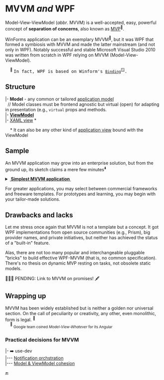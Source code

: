 # MVVM _and_ WPF

Model-View-ViewModel (_abbr_. MVVM) is a well-accepted, easy, powerful concept of __separation of concerns__, also known as [MVP](https://martinfowler.com/eaaDev/uiArchs.html)<sup>🔗</sup>.

WinForms application can be an exemplary MVVM<sup>🔧</sup>, but it was WPF that formed a symbiosis with MVVM and made the latter mainstream (and not only in WPF). Notably successful and stable Microsoft Visual Studio&nbsp;2010 was written from scratch in WPF relying on MVVM (Model-View-ViewModel).

&nbsp; &nbsp; <sup>🔧</sup>&nbsp;<samp>In fact, WPF is based on Winform's [`Binding`](https://learn.microsoft.com/en-us/dotnet/api/system.windows.forms.binding)<sup>🪟</sup>.</samp>

## Structure

|- __Model__  - any common or tailored [application model](../../../../../software/design/parts/README+/app-model.md)\
&nbsp; // Model classes must be frontend agnostic but virtual (open) for adapting in presentation (e.g., `virtual` props and methods.\
|- [__ViewModel__](README+/wpf_mvvm-viewmodel.md)\
|- [XAML view](../wpf-xaml_view.md) *

&nbsp; &nbsp; * It can also be any other kind of [application view](../../../../../software/design/parts/README+/app-view.md) bound with the ViewModel

## Sample

An MVVM application may grow into an enterprise solution, but from the ground up, its sketch claims a mere few minutes<sup>:arrow_down:</sup>

<details><summary><b><ins>&nbsp;Simplest MVVM application&nbsp;</ins></b></summary>
&nbsp;

<picture><img alt="&emsp;Three fast steps to layout a WPF app" src="../../../../../_rsc/_img/recipes/wpf-app_sketch.jpg" ></picture>

<sup>:arrow_down:</sup>&nbsp;<sub>Project of Microsoft Visual Studio</sub>
</details>

For greater applications, you may select between commercial frameworks and freeware templates. For prototypes and learning, you may begin with your tailor-made solutions.

## Drawbacks and lacks

Let me stress once again that MVVM is not a template but a concept. It got WPF implementations from open source communities (e.g., Prism), big provider names, and private initiatives, but neither has achieved the status of a "built-in" feature.

Alas, there are not too many popular and interchangeable pluggable "bricks" to build effective WPF-MVVM (that is, no common specification). There's no thesis on dynamic MVP resting on tasks, not obsolete static models.

🚧🚧🚧 PENDING: Link to MVVM on promises! 🖋️

## Wrapping up

MVVM has been widely established but is neither a golden nor universal section. On the call of peculiarity or creativity, any other, even monolithic, form is legal.&nbsp;<sup>:triangular_ruler:</sup>\
&nbsp; &nbsp; <sup>:triangular_ruler:</sup><sub>&nbsp;Google team coined *Model-View-Whatever* for its Angular</sub>

### Practical decisions for MVVM

|- ➡️ use-dev\
|--- [Notification orchstration](https://github.com/Kyriosity/use-dev/blob/main/README+/decisions/README+/mvvm/mvvm-notification_orchestration.md)\
|--- [Model & ViewModel cohesion](https://github.com/Kyriosity/use-dev/blob/main/README%2B/decisions/README%2B/mvvm/mvvm-vmodel_cohesion.md)

🔚
